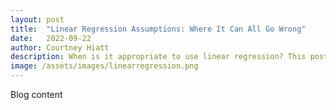 ```yaml
---
layout: post
title:  "Linear Regression Assumptions: Where It Can All Go Wrong"
date:   2022-09-22
author: Courtney Hiatt
description: When is it appropriate to use linear regression? This post will guide you through the assumptions your data needs to pass in order to be confident in your linear regression analysis.
image: /assets/images/linearregression.png
---
```


Blog content

